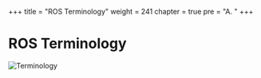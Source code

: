 +++
title = "ROS Terminology"
weight = 241
chapter = true
pre = "A. "
+++

# ROS Terminology

![Terminology](/slides/ros-terminology.png?classes=border)
